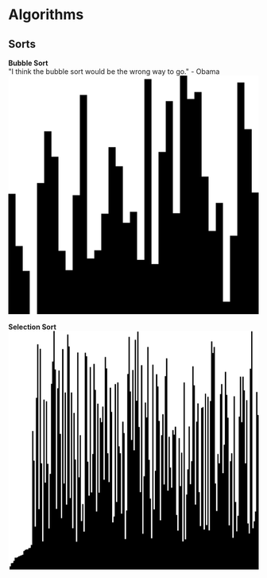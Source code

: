 # Algorithms

## Sorts
**Bubble Sort**\
"I think the bubble sort would be the wrong way to go." - Obama\
<img src="./bubble.gif" width="720" height="480">

**Selection Sort**\
<img src="./selection.gif" width="720" height="480">
